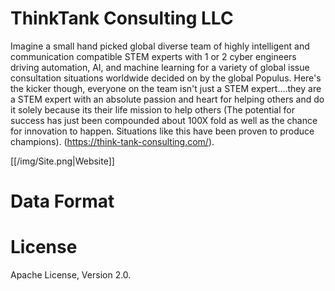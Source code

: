 # ThinkTank Consulting LLC

Imagine a small hand picked global diverse team of highly intelligent and communication compatible STEM experts with 1 or 2 cyber engineers driving automation, AI, and machine learning for a variety of global issue consultation situations worldwide decided on by the global Populus. Here's the kicker though, everyone on the team isn't just a STEM expert....they are a STEM expert with an absolute passion and heart for helping others and do it solely because its their life mission to help others (The potential for success has just been compounded about 100X fold as well as the chance for innovation to happen. Situations like this have been proven to produce champions).
(https://think-tank-consulting.com/).

[[/img/Site.png|Website]]

# Data Format


# License

Apache License, Version 2.0.
